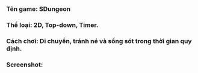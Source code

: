 ### Tên game: SDungeon
### Thể loại: 2D, Top-down, Timer.
### Cách chơi: Di chuyển, tránh né và sống sót trong thời gian quy định.
### Screenshot: 
